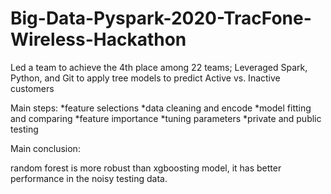 # Big-Data-Pyspark-2020-TracFone-Wireless-Hackathon
Led a team to achieve the 4th place among 22 teams; Leveraged Spark, Python, and Git to apply tree models to predict Active vs. Inactive customers

Main steps:
    *feature selections
    *data cleaning and encode
    *model fitting and comparing
    *feature importance
    *tuning parameters
    *private and public testing

Main conclusion:

random forest is more robust than xgboosting model, it has better performance in the noisy testing data.
